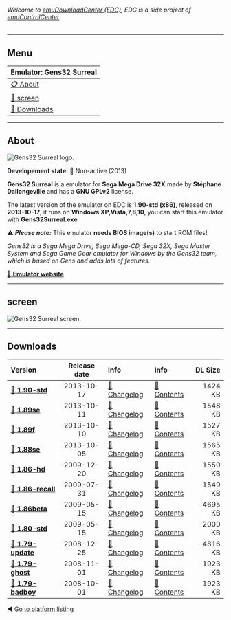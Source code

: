 ###### Welcome to [emuDownloadCenter (EDC)](https://github.com/PhoenixInteractiveNL/emuDownloadCenter/wiki/), EDC is a side project of [emuControlCenter](https://github.com/PhoenixInteractiveNL/emuControlCenter/wiki/)
***
## Menu
| **Emulator: Gens32 Surreal** |
|:---------|
| [:clipboard: About](#about) |
| [:sunrise: screen](#screen) |
| [:floppy_disk: Downloads](#downloads) |
***
## About
![](https://github.com/PhoenixInteractiveNL/emuDownloadCenter/wiki/images_emulator/gens32_logo_200.jpg "Gens32 Surreal logo.")

**Developement state:** :red_circle: Non-active (2013)

**Gens32 Surreal** is a emulator for **Sega Mega Drive 32X** made by **Stéphane Dallongeville** and has a **GNU GPLv2** license.

The latest version of the emulator on EDC is **1.90-std (x86)**, released on **2013-10-17**, it runs on **Windows XP,Vista,7,8,10**, you can start this emulator with **Gens32Surreal.exe**.

:warning: _**Please note:**_ This emulator **needs BIOS image(s)** to start ROM files!

_Gens32 is a Sega Mega Drive, Sega Mega-CD, Sega 32X, Sega Master System and Sega Game Gear emulator for Windows by the Gens32 team, which is based on Gens and adds lots of features._

[:link: **Emulator website**](http://gens.consolemul.com)
***
## screen
![](https://raw.githubusercontent.com/PhoenixInteractiveNL/emuDownloadCenter/master/hooks/gens32/emulator_screen_01.jpg "Gens32 Surreal screen.")
***
## Downloads
| Version  | Release date  | Info       | Info       | DL Size    |
|:---------|:-------------:|:-----------|:-----------|-----------:|
| [:floppy_disk: **1.90-std**](https://github.com/PhoenixInteractiveNL/edc-repo0001/raw/master/gens32/1.90-std.7z) | 2013-10-17 | [:page_facing_up: Changelog](https://github.com/PhoenixInteractiveNL/edc-repo0001/blob/master/gens32/1.90-std_changelog.txt) | [:mag_right: Contents](https://github.com/PhoenixInteractiveNL/edc-repo0001/blob/master/gens32/1.90-std_contents.txt) | 1424 KB |
| [:floppy_disk: **1.89se**](https://github.com/PhoenixInteractiveNL/edc-repo0001/raw/master/gens32/1.89se.7z) | 2013-10-11 | [:page_facing_up: Changelog](https://github.com/PhoenixInteractiveNL/edc-repo0001/blob/master/gens32/1.89se_changelog.txt) | [:mag_right: Contents](https://github.com/PhoenixInteractiveNL/edc-repo0001/blob/master/gens32/1.89se_contents.txt) | 1548 KB |
| [:floppy_disk: **1.89f**](https://github.com/PhoenixInteractiveNL/edc-repo0001/raw/master/gens32/1.89f.7z) | 2013-10-10 | [:page_facing_up: Changelog](https://github.com/PhoenixInteractiveNL/edc-repo0001/blob/master/gens32/1.89f_changelog.txt) | [:mag_right: Contents](https://github.com/PhoenixInteractiveNL/edc-repo0001/blob/master/gens32/1.89f_contents.txt) | 1527 KB |
| [:floppy_disk: **1.88se**](https://github.com/PhoenixInteractiveNL/edc-repo0001/raw/master/gens32/1.88se.7z) | 2013-10-05 | [:page_facing_up: Changelog](https://github.com/PhoenixInteractiveNL/edc-repo0001/blob/master/gens32/1.88se_changelog.txt) | [:mag_right: Contents](https://github.com/PhoenixInteractiveNL/edc-repo0001/blob/master/gens32/1.88se_contents.txt) | 1565 KB |
| [:floppy_disk: **1.86-hd**](https://github.com/PhoenixInteractiveNL/edc-repo0001/raw/master/gens32/1.86-hd.7z) | 2009-12-20 | [:page_facing_up: Changelog](https://github.com/PhoenixInteractiveNL/edc-repo0001/blob/master/gens32/1.86-hd_changelog.txt) | [:mag_right: Contents](https://github.com/PhoenixInteractiveNL/edc-repo0001/blob/master/gens32/1.86-hd_contents.txt) | 1550 KB |
| [:floppy_disk: **1.86-recall**](https://github.com/PhoenixInteractiveNL/edc-repo0001/raw/master/gens32/1.86-recall.7z) | 2009-07-31 | [:page_facing_up: Changelog](https://github.com/PhoenixInteractiveNL/edc-repo0001/blob/master/gens32/1.86-recall_changelog.txt) | [:mag_right: Contents](https://github.com/PhoenixInteractiveNL/edc-repo0001/blob/master/gens32/1.86-recall_contents.txt) | 1549 KB |
| [:floppy_disk: **1.86beta**](https://github.com/PhoenixInteractiveNL/edc-repo0001/raw/master/gens32/1.86beta.7z) | 2009-05-15 | [:page_facing_up: Changelog](https://github.com/PhoenixInteractiveNL/edc-repo0001/blob/master/gens32/1.86beta_changelog.txt) | [:mag_right: Contents](https://github.com/PhoenixInteractiveNL/edc-repo0001/blob/master/gens32/1.86beta_contents.txt) | 4695 KB |
| [:floppy_disk: **1.80-std**](https://github.com/PhoenixInteractiveNL/edc-repo0001/raw/master/gens32/1.80-std.7z) | 2009-05-15 | [:page_facing_up: Changelog](https://github.com/PhoenixInteractiveNL/edc-repo0001/blob/master/gens32/1.80-std_changelog.txt) | [:mag_right: Contents](https://github.com/PhoenixInteractiveNL/edc-repo0001/blob/master/gens32/1.80-std_contents.txt) | 2000 KB |
| [:floppy_disk: **1.79-update**](https://github.com/PhoenixInteractiveNL/edc-repo0001/raw/master/gens32/1.79-update.7z) | 2008-12-25 | [:page_facing_up: Changelog](https://github.com/PhoenixInteractiveNL/edc-repo0001/blob/master/gens32/1.79-update_changelog.txt) | [:mag_right: Contents](https://github.com/PhoenixInteractiveNL/edc-repo0001/blob/master/gens32/1.79-update_contents.txt) | 4816 KB |
| [:floppy_disk: **1.79-ghost**](https://github.com/PhoenixInteractiveNL/edc-repo0001/raw/master/gens32/1.79-ghost.7z) | 2008-11-01 | [:page_facing_up: Changelog](https://github.com/PhoenixInteractiveNL/edc-repo0001/blob/master/gens32/1.79-ghost_changelog.txt) | [:mag_right: Contents](https://github.com/PhoenixInteractiveNL/edc-repo0001/blob/master/gens32/1.79-ghost_contents.txt) | 1923 KB |
| [:floppy_disk: **1.79-badboy**](https://github.com/PhoenixInteractiveNL/edc-repo0001/raw/master/gens32/1.79-badboy.7z) | 2008-10-01 | [:page_facing_up: Changelog](https://github.com/PhoenixInteractiveNL/edc-repo0001/blob/master/gens32/1.79-badboy_changelog.txt) | [:mag_right: Contents](https://github.com/PhoenixInteractiveNL/edc-repo0001/blob/master/gens32/1.79-badboy_contents.txt) | 1923 KB |

[:arrow_backward: Go to platform listing](https://github.com/PhoenixInteractiveNL/emuDownloadCenter/wiki/EDC-Platform-List)
